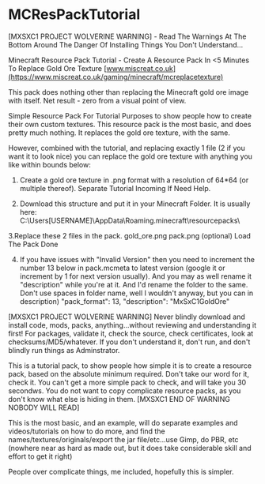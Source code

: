 # MCResPackTutorial

[MXSXC1 PROJECT WOLVERINE WARNING] - Read The Warnings At The Bottom Around The Danger Of Installing Things You Don't Understand...

Minecraft Resource Pack Tutorial - Create A Resource Pack In <5 Minutes To Replace Gold Ore Texture
[www.miscreat.co.uk](https://www.miscreat.co.uk/gaming/minecraft/mcreplacetexture)

This pack does nothing other than replacing the Minecraft gold ore image with itself. Net result - zero from a visual point of view. 

Simple Resource Pack For Tutorial Purposes to show people how to create their own custom textures. This resource pack is the most basic, and does pretty much nothing. It replaces the gold ore texture, with the same.

However, combined with the tutorial, and replacing exactly 1 file (2 if you want it to look nice) you can replace the gold ore texture with anything you like within bounds below:

1. Create a gold ore texture in .png format with a resolution of 64*64 (or multiple thereof). Separate Tutorial Incoming If Need Help.

2. Download this structure and put it in your Minecraft Folder. It is usually here:
C:\Users\[USERNAME]\AppData\Roaming\.minecraft\resourcepacks\

3.Replace these 2 files in the pack.
  gold_ore.png
  pack.png (optional)
  Load The Pack
Done

4. If you have issues with "Invalid Version" then you need to increment the number 13 below in pack.mcmeta to latest version (google it or increment by 1 for next version usually). And you may as well rename it "description" while you're at it. And I'd rename the folder to the same. Don't use spaces in folder name, well I wouldn't anyway,  but you can in description)
    "pack_format": 13,
    "description": "MxSxC1GoldOre"
    
[MXSXC1 PROJECT WOLVERINE WARNING] 
Never blindly download and install code, mods, packs, anything...without reviewing and understanding it first! For packages, validate it, check the source, check certificates, look at checksums/MD5/whatever. If you don't understand it, don't run, and don't blindly run things as Adminstrator. 

This is a tutorial pack, to show people how simple it is to create a resource pack, based on the absolute minimum required. Don't take our word for it, check it. You can't get a more simple pack to check, and will take you 30 secondws. You do not want to copy complicate resource packs, as you don't know what else is hiding in them.
[MXSXC1 END OF WARNING NOBODY WILL READ]

This is the most basic, and an example, will do separate examples and videos/tutorials on how to do more, and find the names/textures/originals/export the jar file/etc...use Gimp, do PBR, etc (nowhere near as hard as made out, but it does take considerable skill and effort to get it right)

People over complicate things, me included, hopefully this is simpler.








